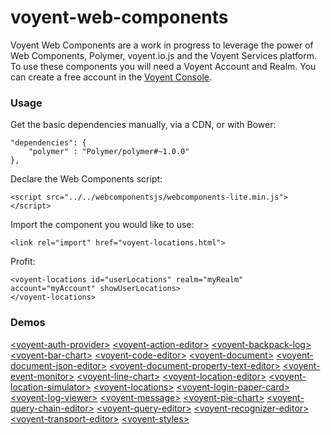 voyent-web-components
============

Voyent Web Components are a work in progress to leverage the power of Web Components, Polymer, voyent.io.js and the Voyent Services platform. To use these components you will need a Voyent Account and Realm. You can create a free account in the [Voyent Console](http://dev.voyent.io/console).

### Usage

Get the basic dependencies manually, via a CDN, or with Bower: 

```
"dependencies": {
	"polymer" : "Polymer/polymer#~1.0.0"
},
```

Declare the Web Components script:

```
<script src="../../webcomponentsjs/webcomponents-lite.min.js"></script>
```

Import the component you would like to use:

```
<link rel="import" href="voyent-locations.html">
```

Profit:

```
<voyent-locations id="userLocations" realm="myRealm" account="myAccount" showUserLocations>
</voyent-locations>
```

### Demos

[&lt;voyent-auth-provider&gt;](http://voyent.github.io/voyent-web-components/components/voyent-auth-provider/voyent-auth-provider/)
[&lt;voyent-action-editor&gt;](http://voyent.github.io/voyent-web-components/components/voyent-web-components/voyent-action-editor/)
[&lt;voyent-backpack-log&gt;](http://voyent.github.io/voyent-web-components/components/voyent-web-components/voyent-backpack-log/)
[&lt;voyent-bar-chart&gt;](http://voyent.github.io/voyent-web-components/components/voyent-web-components/voyent-bar-chart/)
[&lt;voyent-code-editor&gt;](http://voyent.github.io/voyent-web-components/components/voyent-web-components/voyent-code-editor/)
[&lt;voyent-document&gt;](http://voyent.github.io/voyent-web-components/components/voyent-web-components/voyent-document/)
[&lt;voyent-document-json-editor&gt;](http://voyent.github.io/voyent-web-components/components/voyent-web-components/voyent-document-json-editor/)
[&lt;voyent-document-property-text-editor&gt;](http://voyent.github.io/voyent-web-components/components/voyent-web-components/voyent-document-property-text-editor/)
[&lt;voyent-event-monitor&gt;](http://voyent.github.io/voyent-web-components/components/voyent-web-components/voyent-event-monitor/)
[&lt;voyent-line-chart&gt;](http://voyent.github.io/voyent-web-components/components/voyent-web-components/voyent-line-chart/)
[&lt;voyent-location-editor&gt;](http://voyent.github.io/voyent-web-components/components/voyent-web-components/voyent-location-editor/)
[&lt;voyent-location-simulator&gt;](http://voyent.github.io/voyent-web-components/components/voyent-web-components/voyent-location-simulator/)
[&lt;voyent-locations&gt;](http://voyent.github.io/voyent-web-components/components/voyent-web-components/voyent-locations/)
[&lt;voyent-login-paper-card&gt;](http://voyent.github.io/voyent-web-components/components/voyent-web-components/voyent-login-paper-card/)
[&lt;voyent-log-viewer&gt;](http://voyent.github.io/voyent-web-components/components/voyent-web-components/voyent-log-viewer/)
[&lt;voyent-message&gt;](http://voyent.github.io/voyent-web-components/components/voyent-web-components/voyent-message/)
[&lt;voyent-pie-chart&gt;](http://voyent.github.io/voyent-web-components/components/voyent-web-components/voyent-pie-chart/)
[&lt;voyent-query-chain-editor&gt;](http://voyent.github.io/voyent-web-components/components/voyent-web-components/voyent-query-chain-editor/)
[&lt;voyent-query-editor&gt;](http://voyent.github.io/voyent-web-components/components/voyent-web-components/voyent-query-editor/)
[&lt;voyent-recognizer-editor&gt;](http://voyent.github.io/voyent-web-components/components/voyent-web-components/voyent-recognizer-editor/)
[&lt;voyent-transport-editor&gt;](http://voyent.github.io/voyent-web-components/components/voyent-web-components/voyent-transport-editor/)
[&lt;voyent-styles&gt;](http://voyent.github.io/voyent-web-components/components/voyent-web-components/voyent-styles/)
